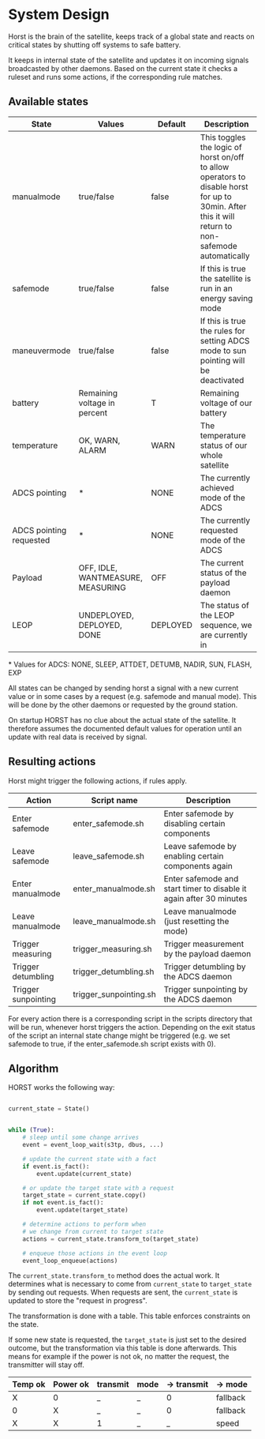 # System Design

Horst is the brain of the satellite, keeps track of a global state and reacts
on critical states by shutting off systems to safe battery.

It keeps in internal state of the satellite and updates it on incoming signals
broadcasted by other daemons.
Based on the current state it checks a ruleset and runs some actions, if the
corresponding rule matches.


Available states
----------------

| State | Values | Default | Description |
|-------|--------|---------|-------------|
| manualmode | true/false | false | This toggles the logic of horst on/off to allow operators to disable horst for up to 30min. After this it will return to non-safemode automatically |
| safemode | true/false | false | If this is true the satellite is run in an energy saving mode |
| maneuvermode | true/false | false | If this is true the rules for setting ADCS mode to sun pointing will be deactivated |
| battery | Remaining voltage in percent | T | Remaining voltage of our battery |
| temperature | OK, WARN, ALARM | WARN | The temperature status of our whole satellite |
| ADCS pointing | \* | NONE | The currently achieved mode of the ADCS |
| ADCS pointing requested | \* | NONE | The currently requested mode of the ADCS |
| Payload | OFF, IDLE, WANTMEASURE, MEASURING | OFF | The current status of the payload daemon |
| LEOP | UNDEPLOYED, DEPLOYED, DONE | DEPLOYED | The status of the LEOP sequence, we are currently in |

\* Values for ADCS: NONE, SLEEP, ATTDET, DETUMB, NADIR, SUN, FLASH, EXP

All states can be changed by sending horst a signal with a new current value
or in some cases by a request (e.g. safemode and manual mode).
This will be done by the other daemons or requested by the ground station.

On startup HORST has no clue about the actual state of the satellite. It
therefore assumes the documented default values for operation until an update
with real data is received by signal.

Resulting actions
-----------------

Horst might trigger the following actions, if rules apply.

| Action              | Script name             | Description |
|---------------------|-------------------------|-------------|
| Enter safemode      | enter\_safemode.sh      | Enter safemode by disabling certain components |
| Leave safemode      | leave\_safemode.sh      | Leave safemode by enabling certain components again |
| Enter manualmode    | enter\_manualmode.sh    |  Enter safemode and start timer to disable it again after 30 minutes |
| Leave manualmode    | leave\_manualmode.sh    | Leave manualmode (just resetting the mode) |
| Trigger measuring   | trigger\_measuring.sh   | Trigger measurement by the payload daemon |
| Trigger detumbling  | trigger\_detumbling.sh  | Trigger detumbling by the ADCS daemon |
| Trigger sunpointing | trigger\_sunpointing.sh | Trigger sunpointing by the ADCS daemon |

For every action there is a corresponding script in the scripts directory
that will be run, whenever horst triggers the action.
Depending on the exit status of the script an internal state change might
be triggered (e.g. we set safemode to true, if the enter\_safemode.sh
script exists with 0).

Algorithm
---------

HORST works the following way:

``` python

current_state = State()


while (True):
    # sleep until some change arrives
    event = event_loop_wait(s3tp, dbus, ...)

    # update the current state with a fact
    if event.is_fact():
        event.update(current_state)

    # or update the target state with a request
    target_state = current_state.copy()
    if not event.is_fact():
        event.update(target_state)

    # determine actions to perform when
    # we change from current to target state
    actions = current_state.transform_to(target_state)

    # enqueue those actions in the event loop
    event_loop_enqueue(actions)
```

The `current_state.transform_to` method does the actual work.
It determines what is necessary to come from `current_state`
to `target_state` by sending out requests. When requests are sent,
the `current_state` is updated to store the "request in progress".

The transformation is done with a table.
This table enforces constraints on the state.

If some new state is requested, the `target_state` is just set to the
desired outcome, but the transformation via this table is done afterwards.
This means for example if the power is not ok, no matter the request,
the transmitter will stay off.


| Temp ok | Power ok | transmit | mode | -> transmit | -> mode  |
|---------|----------|----------|------|-------------|----------|
| X       | 0        | _        | _    |           0 | fallback |
| 0       | X        | _        | _    |           0 | fallback |
| X       | X        | 1        | _    |           _ | speed    |
